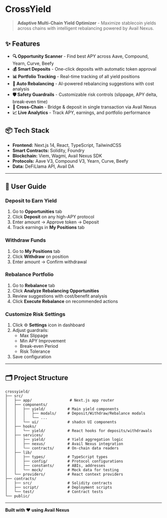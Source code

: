 # CrossYield

> **Adaptive Multi-Chain Yield Optimizer** - Maximize stablecoin yields across chains with intelligent rebalancing powered by Avail Nexus.

## ✨ Features

- **🔍 Opportunity Scanner** - Find best APY across Aave, Compound, Yearn, Curve, Beefy
- **💰 Smart Deposits** - One-click deposits with automatic token approval
- **📊 Portfolio Tracking** - Real-time tracking of all yield positions
- **🔄 Auto Rebalancing** - AI-powered rebalancing suggestions with cost analysis
- **🛡️ Safety Guardrails** - Customizable risk controls (slippage, APY delta, break-even time)
- **🌉 Cross-Chain** - Bridge & deposit in single transaction via Avail Nexus
- **📈 Live Analytics** - Track APY, earnings, and portfolio performance

## 📦 Tech Stack

- **Frontend:** Next.js 14, React, TypeScript, TailwindCSS
- **Smart Contracts:** Solidity, Foundry
- **Blockchain:** Viem, Wagmi, Avail Nexus SDK
- **Protocols:** Aave V3, Compound V3, Yearn, Curve, Beefy
- **Data:** DeFiLlama API, Avail DA

---

## 📖 User Guide

### **Deposit to Earn Yield**

1. Go to **Opportunities** tab
2. Click **Deposit** on any high-APY protocol
3. Enter amount → Approve token → Deposit
4. Track earnings in **My Positions** tab

### **Withdraw Funds**

1. Go to **My Positions** tab
2. Click **Withdraw** on position
3. Enter amount → Confirm withdrawal

### **Rebalance Portfolio**

1. Go to **Rebalance** tab
2. Click **Analyze Rebalancing Opportunities**
3. Review suggestions with cost/benefit analysis
4. Click **Execute Rebalance** on recommended actions

### **Customize Risk Settings**

1. Click ⚙️ **Settings** icon in dashboard
2. Adjust guardrails:
   - Max Slippage
   - Min APY Improvement
   - Break-even Period
   - Risk Tolerance
3. Save configuration

---

## 🗂️ Project Structure

```
crossyield/
├── src/
│   ├── app/                 # Next.js app router
│   ├── components/
│   │   ├── yield/          # Main yield components
│   │   │   ├── modals/     # Deposit/Withdraw/Rebalance modals
│   │   │   └── ...
│   │   └── ui/             # shadcn UI components
│   ├── hooks/
│   │   └── yield/          # React hooks for deposits/withdrawals
│   ├── services/
│   │   ├── yield/          # Yield aggregation logic
│   │   ├── nexus/          # Avail Nexus integration
│   │   └── contracts/      # On-chain data readers
│   ├── lib/
│   │   ├── types/          # TypeScript types
│   │   ├── config/         # Protocol configurations
│   │   ├── constants/      # ABIs, addresses
│   │   └── mock/           # Mock data for testing
│   └── providers/          # React context providers
├── contracts/
│   ├── src/                # Solidity contracts
│   ├── script/             # Deployment scripts
│   └── test/               # Contract tests
└── public/
```

---

**Built with ❤️ using Avail Nexus**
